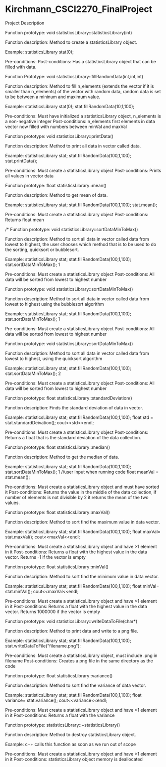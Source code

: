 # Kirchmann_CSCI2270_FinalProject

Project Description

Function prototype:
void statisticsLibrary::statisticsLibrary(int)

Function description:
Method to create a statisticsLibrary object.

Example:
statisticsLibrary stat(0);

Pre-conditions:
Post-conditions: Has a statisticsLibrary object that can be filled with data.



Function Prototype:
void statisticsLibrary::fillRandomData(int,int,int)

Function description: Method to fill n_elements (extends the vector if it is smaller than n_elements)
of the vector with random data, random data is set to be between a mininum and maximum value.

Example:
statisticsLibrary stat(0);
stat.fillRandomData(10,1,100);

Pre-conditions: Must have initialized a statisticsLibrary object, n_elements is a non-negative integer
Post-conditions: n_elements first elements in data vector now filled with numbers between minVal and maxVal



Function prototype:
void statisticsLibrary::printData()

Function description:
Method to print all data in vector called data.

Example:
statisticsLibrary stat;
stat.fillRandomData(100,1,100);
stat.printData();

Pre-conditions: Must create a statisticsLibrary object
Post-conditions: Prints all values in vector data



Function prototype:
float statisticsLibrary::mean()

Function description:
Method to get mean of data.

Example:
statisticsLibrary stat;
stat.fillRandomData(100,1,100);
stat.mean();

Pre-conditions: Must create a statisticsLibrary object
Post-conditions: Returns float mean


/*
Function prototype:
void statisticsLibrary::sortDataMinToMax()

Function description:
Method to sort all data in vector called data from lowest to highest, the user chooses which method
that is to be used to do the sorting, quicksort or bubblesort.

Example:
statisticsLibrary stat;
stat.fillRandomData(100,1,100);
stat.sortDataMinToMax();
1

Pre-conditions: Must create a statisticsLibrary object
Post-conditions: All data will be sorted from lowest to highest number



Function prototype:
void statisticsLibrary::sortDataMinToMax()

Function description:
Method to sort all data in vector called data from lowest to highest using the bubblesort algorithm

Example:
statisticsLibrary stat;
stat.fillRandomData(100,1,100);
stat.sortDataMinToMax();
1

Pre-conditions: Must create a statisticsLibrary object
Post-conditions: All data will be sorted from lowest to highest number





Function prototype:
void statisticsLibrary::sortDataMinToMax()

Function description:
Method to sort all data in vector called data from lowest to highest, using the quicksort algorithm

Example:
statisticsLibrary stat;
stat.fillRandomData(100,1,100);
stat.sortDataMinToMax();
2

Pre-conditions: Must create a statisticsLibrary object
Post-conditions: All data will be sorted from lowest to highest number





Function prototype:
float statisticsLibrary::standardDeviation()

Function description:
Finds the standard deviation of data in vector.

Example:
statisticsLibrary stat;
stat.fillRandomData(100,1,100);
float std = stat.standardDeivation();
cout<<std<<endl;

Pre-conditions: Must create a statisticsLibrary object
Post-conditions: Returns a float that is the standard deviation of the data collection.




Function prototype:
float statisticsLibrary::median()

Function description:
Method to get the median of data.

Example:
statisticsLibrary stat;
stat.fillRandomData(100,1,100);
stat.sortDataMinToMax();
1 //user input when running code
float meanVal = stat.mean();

Pre-conditions: Must create a statisticsLibrary object and must have sorted it
Post-conditions: Returns the value in the middle of the data collection, if number of elements is not divisible by 2 it
returns the mean of the two values.




Function prototype:
float statisticsLibrary::maxVal()

Function description:
Method to sort find the maximum value in data vector.

Example:
statisticsLibrary stat;
stat.fillRandomData(100,1,100);
float maxVal= stat.maxVal();
cout<<maxVal<<endl;

Pre-conditions: Must create a statisticsLibrary object and have >1 element in it
Post-conditions: Returns a float with the highest value in the data vector. Returns -1 if the vector is empty






Function prototype:
float statisticsLibrary::minVal()

Function description:
Method to sort find the minimum value in data vector.

Example:
statisticsLibrary stat;
stat.fillRandomData(100,1,100);
float minVal= stat.minVal();
cout<<maxVal<<endl;

Pre-conditions: Must create a statisticsLibrary object and have >1 element in it
Post-conditions: Returns a float with the highest value in the data vector. Returns 1000000 if the vector is empty




Function prototype:
void statisticsLibrary::writeDataToFile(char*)

Function description:
Method to print data and write to a png file.

Example:
statisticsLibrary stat;
stat.fillRandomData(100,1,100);
stat.writeDataToFile("filename.png"):

Pre-conditions: Must create a statisticsLibrary object, must include .png in filename
Post-conditions: Creates a png file in the same directory as the code




Function prototype:
float statisticsLibrary::variance()

Function description:
Method to sort find the variance of data vector.

Example:
statisticsLibrary stat;
stat.fillRandomData(100,1,100);
float variance= stat.variance();
cout<<variance<<endl;

Pre-conditions: Must create a statisticsLibrary object and have >1 element in it
Post-conditions: Returns a float with the variance





Function prototype:
statisticsLibrary::~statisticsLibrary()

Function description:
Method to destroy statisticsLibrary object.

Example:
c++ calls this function as soon as we run out of scope

Pre-conditions: Must create a statisticsLibrary object and have >1 element in it
Post-conditions: statisticsLibrary object memory is deallocated
